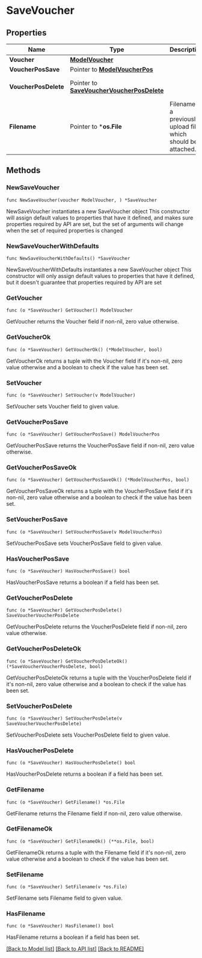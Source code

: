 # SaveVoucher

## Properties

Name | Type | Description | Notes
------------ | ------------- | ------------- | -------------
**Voucher** | [**ModelVoucher**](ModelVoucher.md) |  | 
**VoucherPosSave** | Pointer to [**ModelVoucherPos**](ModelVoucherPos.md) |  | [optional] 
**VoucherPosDelete** | Pointer to [**SaveVoucherVoucherPosDelete**](SaveVoucherVoucherPosDelete.md) |  | [optional] [default to null]
**Filename** | Pointer to ***os.File** | Filename of a previously upload file which should be attached. | [optional] 

## Methods

### NewSaveVoucher

`func NewSaveVoucher(voucher ModelVoucher, ) *SaveVoucher`

NewSaveVoucher instantiates a new SaveVoucher object
This constructor will assign default values to properties that have it defined,
and makes sure properties required by API are set, but the set of arguments
will change when the set of required properties is changed

### NewSaveVoucherWithDefaults

`func NewSaveVoucherWithDefaults() *SaveVoucher`

NewSaveVoucherWithDefaults instantiates a new SaveVoucher object
This constructor will only assign default values to properties that have it defined,
but it doesn't guarantee that properties required by API are set

### GetVoucher

`func (o *SaveVoucher) GetVoucher() ModelVoucher`

GetVoucher returns the Voucher field if non-nil, zero value otherwise.

### GetVoucherOk

`func (o *SaveVoucher) GetVoucherOk() (*ModelVoucher, bool)`

GetVoucherOk returns a tuple with the Voucher field if it's non-nil, zero value otherwise
and a boolean to check if the value has been set.

### SetVoucher

`func (o *SaveVoucher) SetVoucher(v ModelVoucher)`

SetVoucher sets Voucher field to given value.


### GetVoucherPosSave

`func (o *SaveVoucher) GetVoucherPosSave() ModelVoucherPos`

GetVoucherPosSave returns the VoucherPosSave field if non-nil, zero value otherwise.

### GetVoucherPosSaveOk

`func (o *SaveVoucher) GetVoucherPosSaveOk() (*ModelVoucherPos, bool)`

GetVoucherPosSaveOk returns a tuple with the VoucherPosSave field if it's non-nil, zero value otherwise
and a boolean to check if the value has been set.

### SetVoucherPosSave

`func (o *SaveVoucher) SetVoucherPosSave(v ModelVoucherPos)`

SetVoucherPosSave sets VoucherPosSave field to given value.

### HasVoucherPosSave

`func (o *SaveVoucher) HasVoucherPosSave() bool`

HasVoucherPosSave returns a boolean if a field has been set.

### GetVoucherPosDelete

`func (o *SaveVoucher) GetVoucherPosDelete() SaveVoucherVoucherPosDelete`

GetVoucherPosDelete returns the VoucherPosDelete field if non-nil, zero value otherwise.

### GetVoucherPosDeleteOk

`func (o *SaveVoucher) GetVoucherPosDeleteOk() (*SaveVoucherVoucherPosDelete, bool)`

GetVoucherPosDeleteOk returns a tuple with the VoucherPosDelete field if it's non-nil, zero value otherwise
and a boolean to check if the value has been set.

### SetVoucherPosDelete

`func (o *SaveVoucher) SetVoucherPosDelete(v SaveVoucherVoucherPosDelete)`

SetVoucherPosDelete sets VoucherPosDelete field to given value.

### HasVoucherPosDelete

`func (o *SaveVoucher) HasVoucherPosDelete() bool`

HasVoucherPosDelete returns a boolean if a field has been set.

### GetFilename

`func (o *SaveVoucher) GetFilename() *os.File`

GetFilename returns the Filename field if non-nil, zero value otherwise.

### GetFilenameOk

`func (o *SaveVoucher) GetFilenameOk() (**os.File, bool)`

GetFilenameOk returns a tuple with the Filename field if it's non-nil, zero value otherwise
and a boolean to check if the value has been set.

### SetFilename

`func (o *SaveVoucher) SetFilename(v *os.File)`

SetFilename sets Filename field to given value.

### HasFilename

`func (o *SaveVoucher) HasFilename() bool`

HasFilename returns a boolean if a field has been set.


[[Back to Model list]](../README.md#documentation-for-models) [[Back to API list]](../README.md#documentation-for-api-endpoints) [[Back to README]](../README.md)


